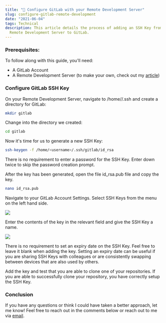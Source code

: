 ```yaml
---
title: "🔭 Configure GitLab with your Remote Development Server"
slug: configure-gitlab-remote-development
date: "2021-06-04"
tags: Technical
description: This article details the process of adding an SSH Key from your
  Remote Development Server to GitLab.
---
```


### Prerequisites:

To follow along with this guide, you'll need:

- A GitLab Account
- A Remote Development Server (to make your own, check out my
  [article](/setup-remote-development-server/))

### Configure GitLab SSH Key

On your Remote Development Server, navigate to /home/<username>/.ssh
and create a directory for GitLab:

```bash
mkdir gitlab
```

Change into the directory we created:

```bash
cd gitlab
```

Now it's time for us to generate a new SSH Key:

```bash
ssh-keygen -f /home/<username>/.ssh/gitlab/id_rsa
```

There is no requirement to enter a password for the SSH Key. Enter
down twice to skip the password creation prompt.

After the key has been generated, open the file id_rsa.pub file and
copy the key.

```bash
nano id_rsa.pub
```

Navigate to your GitLab Account Settings. Select SSH Keys from the
menu on the left hand side.

![](/images/image-8.png)

Enter the contents of the key in the relevant field and give the SSH
Key a name.

![](/images/image-9.png)

There is no requirement to set an expiry date on the SSH Key. Feel
free to leave it blank when adding the key. Setting an expiry date can
be useful if you are sharing SSH Keys with colleagues or are
consistently swapping between devices that are also used by others.

Add the key and test that you are able to clone one of your
repositories. If you are able to successfully clone your repository,
you have correctly setup the SSH Key.

### Conclusion

If you have any questions or think I could have taken a better
approach, let me know! Feel free to reach out in the comments below or
reach out to me via [email](mailto:zacchary@puckeridge.me).
